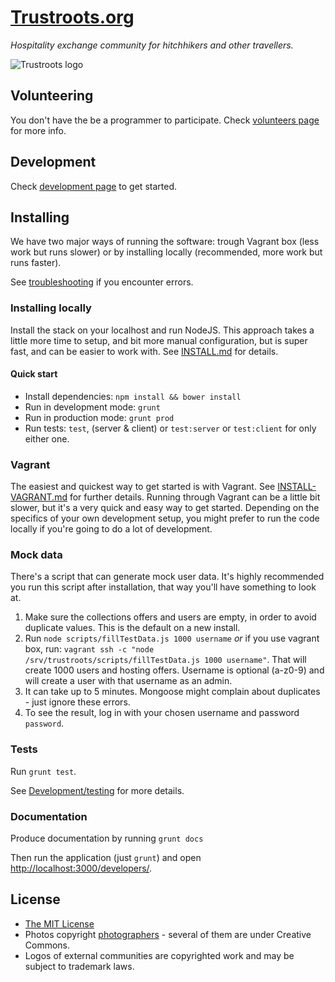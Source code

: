 # [Trustroots.org](https://www.trustroots.org/)

_Hospitality exchange community for hitchhikers and other travellers._

![Trustroots logo](https://raw.githubusercontent.com/Trustroots/trustroots/master/modules/core/client/img/logo/color.png)

## Volunteering

You don't have the be a programmer to participate. Check [volunteers page](https://github.com/Trustroots/trustroots/wiki/Volunteering) for more info.

## Development

Check [development page](https://github.com/Trustroots/trustroots/wiki/Development) to get started.

## Installing

We have two major ways of running the software: trough Vagrant box (less work but runs slower) or by installing locally (recommended, more work but runs faster).

See [troubleshooting](https://github.com/Trustroots/trustroots/wiki/Troubleshooting) if you encounter errors.

### Installing locally

Install the stack on your localhost and run NodeJS. This approach takes a little more time to setup, and bit more manual configuration, but is super fast, and can be easier to work with. See [INSTALL.md](INSTALL.md) for details.

#### Quick start
* Install dependencies: `npm install && bower install`
* Run in development mode: `grunt`
* Run in production mode: `grunt prod`
* Run tests: `test`, (server & client) or `test:server` or `test:client` for only either one.

### Vagrant

The easiest and quickest way to get started is with Vagrant. See [INSTALL-VAGRANT.md](INSTALL-VAGRANT.md) for further details. Running through Vagrant can be a little bit slower, but it's a very quick and easy way to get started. Depending on the specifics of your own development setup, you might prefer to run the code locally if you're going to do a lot of development.

### Mock data

There's a script that can generate mock user data. It's highly recommended you run this script after installation, that way you'll have something to look at.

1. Make sure the collections offers and users are empty, in order to avoid duplicate values. This is the default on a new install.
2. Run `node scripts/fillTestData.js 1000 username` _or_ if you use vagrant box, run: `vagrant ssh -c "node /srv/trustroots/scripts/fillTestData.js 1000 username"`. That will create 1000 users and hosting offers. Username is optional (a-z0-9) and will create a user with that username as an admin.
3. It can take up to 5 minutes. Mongoose might complain about duplicates - just ignore these errors.
4. To see the result, log in with your chosen username and password `password`.

### Tests

Run `grunt test`.

See [Development/testing](https://github.com/Trustroots/trustroots/wiki/Development#Testing) for more details.

### Documentation

Produce documentation by running `grunt docs`

Then run the application (just `grunt`) and open [http://localhost:3000/developers/](http://localhost:3000/developers/).

## License
* [The MIT License](LICENSE.md)
* Photos copyright [photographers](https://github.com/Trustroots/trustroots/blob/master/modules/core/client/directives/tr-boards.client.directive.js#L30) - several of them are under Creative Commons.
* Logos of external communities are copyrighted work and may be subject to trademark laws.
